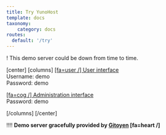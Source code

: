 ```yaml
---
title: Try YunoHost
template: docs
taxonomy:
    category: docs
routes:
  default: '/try'
---
```


! This demo server could be down from time to time.

[center]
[columns]
[[fa=user /] User interface](https://demo.yunohost.org/?target=_blank&classes=btn,btn-lg,btn-success)  
Username: demo  
Password: demo

[[fa=cog /] Administration interface](https://demo.yunohost.org/yunohost/admin/?target=_blank&classes=btn,btn-lg,btn-primary)  
Password: demo

[/columns]
[/center]

!!!! **Demo server gracefully provided by [Gitoyen](https://www.gitoyen.net?target=_blank) [fa=heart /]**
